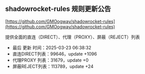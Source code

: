 ## shadowrocket-rules 规则更新公告

[https://github.com/GMOogway/shadowrocket-rules](https://github.com/GMOogway/shadowrocket-rules)

提供全面的直连（DIRECT）、代理（PROXY）、屏蔽（REJECT）列表
- 最后 更新 时间：2025-03-23 06:38:32
- 直连DIRECT列表：99646，update +1096
- 代理PROXY 列表：31679，update +0
- 屏蔽REJECT列表：113789，update +24